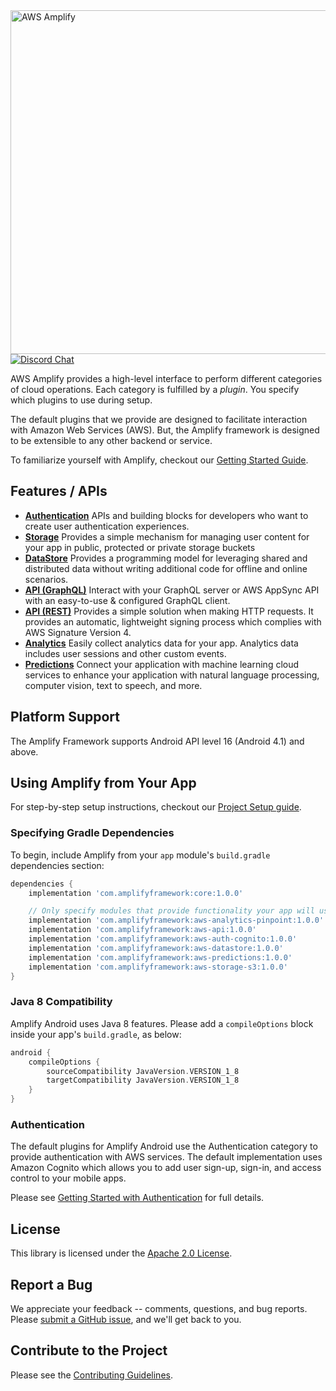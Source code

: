 <img src="https://s3.amazonaws.com/aws-mobile-hub-images/aws-amplify-logo.png" alt="AWS Amplify" width="550">

 <a href="https://discord.gg/jWVbPfC" target="_blank">
   <img src="https://img.shields.io/discord/308323056592486420?logo=discord"" alt="Discord Chat" />  
 </a>

AWS Amplify provides a high-level interface to perform different categories of
cloud operations. Each category is fulfilled by a _plugin_. You specify which
plugins to use during setup.

The default plugins that we provide are designed to facilitate interaction with
Amazon Web Services (AWS). But, the Amplify framework is designed to be
extensible to any other backend or service.

To familiarize yourself with Amplify, checkout our [Getting Started
Guide](https://docs.amplify.aws/lib/getting-started/setup/q/platform/android).

## Features / APIs

- **[Authentication](https://docs.amplify.aws/lib/auth/getting-started/q/platform/android)**
  APIs and building blocks for developers who want to create user authentication
  experiences.
- **[Storage](https://docs.amplify.aws/lib/storage/getting-started/q/platform/android)**
  Provides a simple mechanism for managing user content for your app in public,
  protected or private storage buckets
- **[DataStore](https://docs.amplify.aws/lib/datastore/getting-started/q/platform/android)**
  Provides a programming model for leveraging shared and distributed data
  without writing additional code for offline and online scenarios.
- **[API
  (GraphQL)](https://docs.amplify.aws/lib/graphqlapi/getting-started/q/platform/android)**
  Interact with your GraphQL server or AWS AppSync API with an easy-to-use &
  configured GraphQL client.
- **[API
  (REST)](https://docs.amplify.aws/lib/restapi/getting-started/q/platform/android)**
  Provides a simple solution when making HTTP requests. It provides an
  automatic, lightweight signing process which complies with AWS Signature
  Version 4.
- **[Analytics](https://docs.amplify.aws/lib/analytics/getting-started/q/platform/android)**
  Easily collect analytics data for your app. Analytics data includes user
  sessions and other custom events.
- **[Predictions](https://docs.amplify.aws/lib/predictions/getting-started/q/platform/android)**
  Connect your application with machine learning cloud services to enhance your
  application with natural language processing, computer vision, text to speech,
  and more.

## Platform Support

The Amplify Framework supports Android API level 16 (Android 4.1) and above.

## Using Amplify from Your App

For step-by-step setup instructions, checkout our [Project Setup
guide](https://docs.amplify.aws/lib/project-setup/prereq/q/platform/android).

### Specifying Gradle Dependencies

To begin, include Amplify from your `app` module's `build.gradle`
dependencies section:

```groovy
dependencies {
    implementation 'com.amplifyframework:core:1.0.0'

    // Only specify modules that provide functionality your app will use
    implementation 'com.amplifyframework:aws-analytics-pinpoint:1.0.0'
    implementation 'com.amplifyframework:aws-api:1.0.0'
    implementation 'com.amplifyframework:aws-auth-cognito:1.0.0'
    implementation 'com.amplifyframework:aws-datastore:1.0.0'
    implementation 'com.amplifyframework:aws-predictions:1.0.0'
    implementation 'com.amplifyframework:aws-storage-s3:1.0.0'
}
```

### Java 8 Compatibility

Amplify Android uses Java 8 features. Please add a `compileOptions`
block inside your app's `build.gradle`, as below:

```gradle
android {
    compileOptions {
        sourceCompatibility JavaVersion.VERSION_1_8
        targetCompatibility JavaVersion.VERSION_1_8
    }
}
```

### Authentication

The default plugins for Amplify Android use the Authentication category to
provide authentication with AWS services. The default implementation uses Amazon
Cognito which allows you to add user sign-up, sign-in, and access control to
your mobile apps.

Please see [Getting Started with
Authentication](https://docs.amplify.aws/lib/auth/getting-started/q/platform/android)
for full details.

## License

This library is licensed under the [Apache 2.0 License](./LICENSE).

## Report a Bug

We appreciate your feedback -- comments, questions, and bug reports. Please
[submit a GitHub issue](https://github.com/aws-amplify/amplify-android/issues),
and we'll get back to you.

## Contribute to the Project

Please see the [Contributing Guidelines](./CONTRIBUTING.md).
